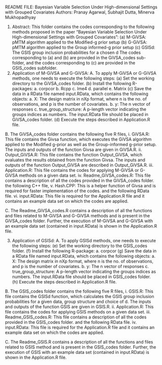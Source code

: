README FILE: Bayesian Variable Selection Under High-dimensional Settings with Grouped Covariates
Authors: Pranay Agarwal, Subhajit Dutta, Minerva Mukhopadhyay

1.	Abstract: This folder contains the codes corresponding to the following methods proposed in the paper “Bayesian Variable Selection Under High-dimensional Settings with Grouped Covariates”:
(a)	M-GiVSA: pMTM algorithm applied to the Modified-g prior setup
(b)	G-GiVSA: pMTM algorithm applied to the Group informed-g prior setup
(c)	GSISd: The GSIS group inclusion probabilities for a chosen d
The codes corresponding to (a) and (b) are provided in the GiVSA_codes sub-folder, and the codes corresponding to (c) are provided in the GSIS_codes subfolder. 
2.	Application of M-GiVSA and G-GiVSA: 
A.	To apply M-GiVSA or G-GiVSA methods, one needs to execute the following steps:
(a)	Set the working directory to the GiVSA_codes folder.
(b)	Install the following R-packages:
a.	corpcor
b.	Rcpp
c.	lme4
d.	parallel
e.	Matrix
(c)	Save the data in a RData file named input.RData, which contains the following objects:
a.	 X: The design matrix in nXp format, where n is the no. of observations, and p is the number of covariates.
b.	 y: The n vector of responses
c.	true_group_structure: A p-length vector indicating the groups indices as numbers. 
     The input.RData file should be placed in GiVSA_codes folder.
(d)	Execute the steps described in Application.R file.

B.	The GiVSA_codes folder contains the following five R files,
i.	GiVSA.R: This file contains the Givsa function, which executes the GiVSA algorithm applied to the Modified g-prior as well as the Group-informed g-prior setup. The inputs and outputs of the function Givsa are given in GiVSA.R.
ii.	Output_GiVSA.R: This file contains the function Output_GiVSA, which evaluates the results obtained from the function Givsa. The inputs and outputs of the function Output_GiVSA are described in Output_GiVSA.R.
iii.	Application.R: This file contains the codes for applying M-GiVSA or G-GiVSA methods on a given data set. 
iv.	Readme_GiVSA_codes.R: This file contains a description of all the codes provided in the GiVSA_codes folder. 
                 the following C++ file,
v.	Hash.CPP: This is a helper function of Givsa and is required for faster implementation of the codes.
       and the following RData file.
vi.	input.RData: This file is required for the Application.R file and it contains an example data set on which the codes are applied.

C.	The Readme_GiVSA_codes.R contains a description of all the functions and files related to M-GiVSA and G-GiVSA methods and is present in the GiVSA_codes folder. Further, the execution of M-GiVSA and G-GiVSA with an example data set (contained in input.RData) is shown in the Application.R file.

3.	Application of GSISd: 
A.	To apply GSISd methods, one needs to execute the following steps:
(e)	Set the working directory to the GSIS_codes folder.
(f)	Install the following R-package:
a.	corpcor
(g)	Save the data in a RData file named input.RData, which contains the following objects:
a.	 X: The design matrix in nXp format, where n is the no. of observations, and p is the number of covariates.
b.	 y: The n vector of responses
c.	true_group_structure: A p-length vector indicating the groups indices as numbers. 
     The input.RData file should be placed in GSIS_codes folder.
(h)	Execute the steps described in Application.R file.

B.	The GSIS_codes folder contains the following five R files,
i.	GSIS.R: This file contains the GSISd function, which calculates the GSIS group inclusion probabilities for a given data, group structure and choice of d. The inputs and outputs of the function GSIS are given in GSIS.R.
ii.	Application.R: This file contains the codes for applying GSIS methods on a given data set. 
iii.	Readme_GSIS_codes.R: This file contains a description of all the codes provided in the GSIS_codes folder. 
       and the following RData file.
iv.	input.RData: This file is required for the Application.R file and it contains an example data set on which the codes are applied.

C.	The Readme_GSIS.R contains a description of all the functions and files related to GSIS method and is present in the GSIS_codes folder. Further, the execution of GSIS with an example data set (contained in input.RData) is shown in the Application.R file.

